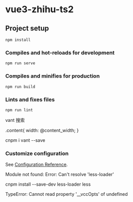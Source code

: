 # vue3-zhihu-ts2

## Project setup
```
npm install
```

### Compiles and hot-reloads for development
```
npm run serve
```

### Compiles and minifies for production
```
npm run build
```

### Lints and fixes files
```
npm run lint
```

vant 搜索

.content{
width: @content_width;
}

cnpm i vant --save

### Customize configuration
See [Configuration Reference](https://cli.vuejs.org/config/).

Module not found: Error: Can't resolve 'less-loader'

cnpm install --save-dev less-loader less

TypeError: Cannot read property '__vccOpts' of undefined
